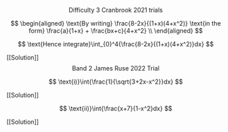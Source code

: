 $$
\text{Difficulty 3 Cranbrook 2021 trials}
$$

$$
\begin{aligned}
\text{By writing} \frac{8-2x}{(1+x)(4+x^2)} \text{in the form} \frac{a}{1+x} + \frac{bx+c}{4+x^2} \\
\end{aligned}
$$

$$
\text{Hence integrate}\int_{0}^4{\frac{8-2x}{(1+x)(4+x^2)}dx}
$$

[[Solution]]
$$
\text{Band 2 James Ruse 2022 Trial }
$$

$$
\text{i)}\int{\frac{1}{\sqrt{3+2x-x^2}}dx}
$$

[[Solution]]

$$
\text{ii)}\int{\frac{x+7}{1-x^2}dx}
$$

[[Solution]]







































